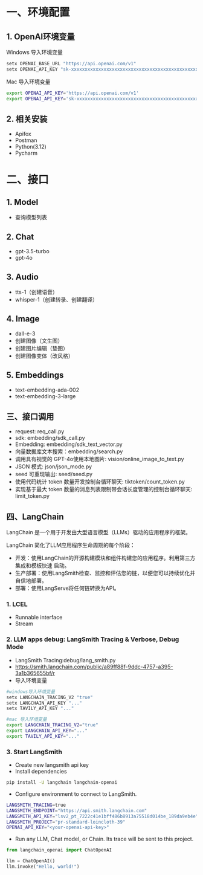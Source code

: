# 一、环境配置
## 1. OpenAI环境变量
Windows 导入环境变量
```bash
setx OPENAI_BASE_URL "https://api.openai.com/v1"
setx OPENAI_API_KEY "sk-xxxxxxxxxxxxxxxxxxxxxxxxxxxxxxxxxxxxxxxxxxxxxxxx"
```
Mac 导入环境变量
```bash
export OPENAI_API_KEY='https://api.openai.com/v1'
export OPENAI_API_KEY='sk-xxxxxxxxxxxxxxxxxxxxxxxxxxxxxxxxxxxxxxxxxxxxxxxx'
```
## 2. 相关安装
 - Apifox
 - Postman
 - Python(3.12)
 - Pycharm
# 二、接口
## 1. Model
 - 查询模型列表
## 2. Chat
 - gpt-3.5-turbo
 - gpt-4o
## 3. Audio
 - tts-1（创建语音）
 - whisper-1（创建转录、创建翻译）
## 4. Image
 - dall-e-3
 - 创建图像（文生图）
 - 创建图片编辑（垫图）
 - 创建图像变体（改风格）
## 5. Embeddings
 - text-embedding-ada-002
 - text-embedding-3-large
## 三、接口调用
 - request: req_call.py
 - sdk: embedding/sdk_call.py
 - Embedding: embedding/sdk_text_vector.py
 - 向量数据库文本搜索：embedding/search.py
 - 调用具有视觉的 GPT-4o使用本地图片: vision/online_image_to_text.py
 - JSON 模式: json/json_mode.py
 - seed 可重现输出: seed/seed.py
 - 使用代码统计 token 数量开发控制台循环聊天: tiktoken/count_token.py
 - 实现基于最大 token 数量的消息列表限制带会话长度管理的控制台循环聊天: limit_token.py
## 四、LangChain
LangChain 是⼀个⽤于开发由⼤型语⾔模型（LLMs）驱动的应⽤程序的框架。

LangChain 简化了LLM应⽤程序⽣命周期的每个阶段：
 - 开发：使⽤LangChain的开源构建模块和组件构建您的应⽤程序。利⽤第三⽅集成和模板快速
启动。
 - ⽣产部署：使⽤LangSmith检查、监控和评估您的链，以便您可以持续优化并⾃信地部署。
 - 部署：使⽤LangServe将任何链转换为API。
### 1. LCEL
 - Runnable interface
 - Stream
### 2. LLM apps debug: LangSmith Tracing & Verbose, Debug Mode
 - LangSmith Tracing:debug/lang_smith.py
 - https://smith.langchain.com/public/a89ff88f-9ddc-4757-a395-3a1b365655bf/r
 - 导入环境变量
```bash
#windows导⼊环境变量
setx LANGCHAIN_TRACING_V2 "true"
setx LANGCHAIN_API_KEY "..."
setx TAVILY_API_KEY "..."

#mac 导⼊环境变量
export LANGCHAIN_TRACING_V2="true"
export LANGCHAIN_API_KEY="..."
export TAVILY_API_KEY="..."
```
### 3. Start LangSmith
 - Create new langsmith api key
 - Install dependencies
```bash
pip install -U langchain langchain-openai
```
 - Configure environment to connect to LangSmith.
```bash
LANGSMITH_TRACING=true
LANGSMITH_ENDPOINT="https://api.smith.langchain.com"
LANGSMITH_API_KEY="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"
LANGSMITH_PROJECT="pr-standard-loincloth-39"
OPENAI_API_KEY="<your-openai-api-key>"
```
 - Run any LLM, Chat model, or Chain. Its trace will be sent to this project.
```python
from langchain_openai import ChatOpenAI

llm = ChatOpenAI()
llm.invoke("Hello, world!")
```
